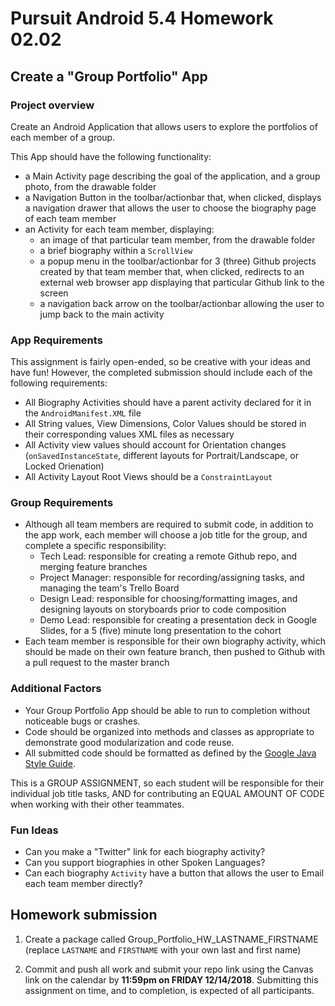 # Pursuit Android 5.4 Homework 02.02

## Create a "Group Portfolio" App

### Project overview

Create an Android Application that allows users to explore the portfolios of each member of a group.

This App should have the following functionality:

* a Main Activity page describing the goal of the application, and a group photo, from the drawable folder
* a Navigation Button in the toolbar/actionbar that, when clicked, displays a navigation drawer that allows the user to choose the biography page of each team member
* an Activity for each team member, displaying: 
  * an image of that particular team member, from the drawable folder
  * a brief biography within a `ScrollView`
  * a popup menu in the toolbar/actionbar for 3 (three) Github projects created by that team member that, when clicked, redirects to an external web browser app displaying that particular Github link to the screen
  * a navigation back arrow on the toolbar/actionbar allowing the user to jump back to the main activity

### App Requirements

This assignment is fairly open-ended, so be creative with your ideas and have fun! However, the completed submission should include each of the following requirements:
* All Biography Activities should have a parent activity declared for it in the `AndroidManifest.XML` file
* All String values, View Dimensions, Color Values should be stored in their corresponding values XML files as necessary
* All Activity view values should account for Orientation changes (`onSavedInstanceState`, different layouts for Portrait/Landscape, or Locked Orienation)
* All Activity Layout Root Views should be a `ConstraintLayout`

### Group Requirements

* Although all team members are required to submit code, in addition to the app work, each member will choose a job title for the group, and complete a specific responsibility:
  * Tech Lead: responsible for creating a remote Github repo, and merging feature branches
  * Project Manager: responsible for recording/assigning tasks, and managing the team's Trello Board
  * Design Lead: responsible for choosing/formatting images, and designing layouts on storyboards prior to code composition
  * Demo Lead: responsible for creating a presentation deck in Google Slides, for a 5 (five) minute long presentation to the cohort
* Each team member is responsible for their own biography activity, which should be made on their own feature branch, then pushed to Github with a pull request to the master branch

### Additional Factors

- Your Group Portfolio App should be able to run to completion without noticeable bugs or crashes.
- Code should be organized into methods and classes as appropriate to demonstrate good modularization and code reuse.
- All submitted code should be formatted as defined by the [Google Java Style Guide](https://google.github.io/styleguide/javaguide.html).

This is a GROUP ASSIGNMENT, so each student will be responsible for their individual job title tasks, AND for contributing an EQUAL AMOUNT OF CODE when working with their other teammates.

### Fun Ideas 

* Can you make a "Twitter" link for each biography activity?
* Can you support biographies in other Spoken Languages?
* Can each biography `Activity` have a button that allows the user to Email each team member directly?

## Homework submission

1. Create a package called Group_Portfolio_HW_LASTNAME_FIRSTNAME (replace `LASTNAME` and `FIRSTNAME` with your own last and first name)

2. Commit and push all work and submit your repo link using the Canvas link on the calendar by **11:59pm on FRIDAY 12/14/2018**. Submitting this assignment on time, and to completion, is expected of all participants.
